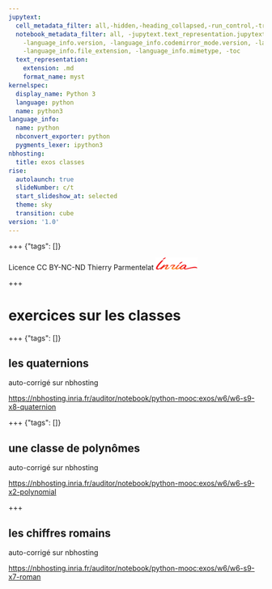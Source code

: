 ```yaml
---
jupytext:
  cell_metadata_filter: all,-hidden,-heading_collapsed,-run_control,-trusted
  notebook_metadata_filter: all, -jupytext.text_representation.jupytext_version, -jupytext.text_representation.format_version,
    -language_info.version, -language_info.codemirror_mode.version, -language_info.codemirror_mode,
    -language_info.file_extension, -language_info.mimetype, -toc
  text_representation:
    extension: .md
    format_name: myst
kernelspec:
  display_name: Python 3
  language: python
  name: python3
language_info:
  name: python
  nbconvert_exporter: python
  pygments_lexer: ipython3
nbhosting:
  title: exos classes
rise:
  autolaunch: true
  slideNumber: c/t
  start_slideshow_at: selected
  theme: sky
  transition: cube
version: '1.0'
---
```


+++ {"tags": []}

<div class="licence">
<span>Licence CC BY-NC-ND</span>
<span>Thierry Parmentelat</span>
<span><img src="media/inria-25-alpha.png" /></span>
</div>

+++

# exercices sur les classes

+++ {"tags": []}

## les quaternions

auto-corrigé sur nbhosting

https://nbhosting.inria.fr/auditor/notebook/python-mooc:exos/w6/w6-s9-x8-quaternion

+++ {"tags": []}

## une classe de polynômes

auto-corrigé sur nbhosting

https://nbhosting.inria.fr/auditor/notebook/python-mooc:exos/w6/w6-s9-x2-polynomial

+++

## les chiffres romains

auto-corrigé sur nbhosting

https://nbhosting.inria.fr/auditor/notebook/python-mooc:exos/w6/w6-s9-x7-roman
